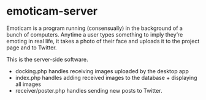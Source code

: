 # emoticam-server

Emoticam is a program running (consensually) in the background of a bunch of computers.
Anytime a user types something to imply they’re emoting in real life, it takes a photo of their face and uploads it to the project page and to Twitter.

This is the server-side software.
* docking.php handles receiving images uploaded by the desktop app
* index.php handles adding received images to the database + displaying all images
* receiver/poster.php handles sending new posts to Twitter.
